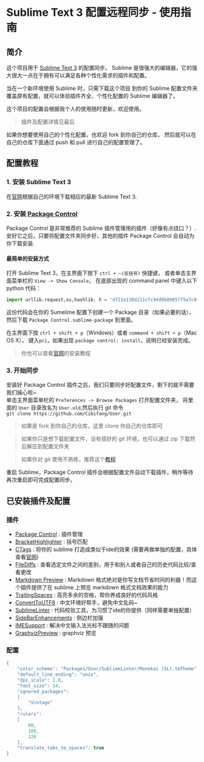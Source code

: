 # Sublime Text 3 配置远程同步 - 使用指南

## 简介

这个项目用于 [Sublime Text 3](https://www.sublimetext.com/) 的配置同步。
Sublime 是很强大的编辑器，它的强大很大一点在于拥有可以满足各种个性化需求的插件和配置。

当在一个新环境使用 Sublime 时，只需下载这个项目
到你的 Sublime 配置文件夹覆盖原有配置，就可以体验插件齐全、个性化配置的 Sublime 编辑器了。

这个项目的配置会根据我个人的使用随时更新，欢迎使用。  

> 插件及配置详情见最后  

如果你想要使用自己的个性化配置，也欢迎 fork 到你自己的仓库，
然后就可以在自己的仓库下面通过 push 和 pull 进行自己的配置管理了。

## 配置教程

### 1. 安装 Sublime Text 3

在[官网](https://www.sublimetext.com/3)根据自己的环境下载相应的最新 Sublime Text 3.

### 2. 安装 [Package Control](https://packagecontrol.io/)

Package Control 是非常推荐的 Sublime 插件管理用的插件（好像有点绕口？）.
安好它之后，只要将配置文件夹同步好，其他的插件 Package Control 会自动为你下载安装.

#### 最简单的安装方式

打开 Sublime Text 3，在主界面下按下 `ctrl + ~(反括号)` 快捷键，
或者单击主界面菜单栏的 `View -> Show Console`，
在底部出现的 command panel 中键入以下 python 代码：

```python
import urllib.request,os,hashlib; h = 'df21e130d211cfc94d9b0905775a7c0f' + '1e3d39e33b79698005270310898eea76'; pf = 'Package Control.sublime-package'; ipp = sublime.installed_packages_path(); urllib.request.install_opener( urllib.request.build_opener( urllib.request.ProxyHandler()) ); by = urllib.request.urlopen( 'http://packagecontrol.io/' + pf.replace(' ', '%20')).read(); dh = hashlib.sha256(by).hexdigest(); print('Error validating download (got %s instead of %s), please try manual install' % (dh, h)) if dh != h else open(os.path.join( ipp, pf), 'wb' ).write(by)
```

这份代码会在你的 Sumelime 配置下创建一个 Package 目录（如果必要的话），然后下载
`Package Control.sublime-package` 到里面。

在主界面下按 `ctrl + shift + p`（Windows）或者 `command + shift + p`（Mac OS X），
键入`pci`，如果出现 `package control: install`，说明已经安装完成。  

> 你也可以查看[官网](https://packagecontrol.io/installation)的安装教程

### 3. 开始同步

安装好 Package Control 插件之后，我们只要同步好配置文件，剩下的就不需要我们操心啦~  
单击主界面菜单栏的 `Preferences -> Browse Packages` 打开配置文件夹，
将里面的 `User` 目录改名为 `User.old`,然后执行 git 命令  
`git clone https://github.com/Cibifang/User.git`  

> 如果是 fork 到你自己的仓库，这里 clone 你自己的仓库即可  

> 如果你只是想下载配置文件，没有搭好的 git 环境，也可以通过 zip 下载然后解压到配置文件夹  

> 如果你对 git 使用不熟练，推荐这个[教程](http://www.liaoxuefeng.com/wiki/0013739516305929606dd18361248578c67b8067c8c017b000)  

重启 Sublime，Package Control 插件会根据配置文件自动下载插件，稍作等待再次重启即可完成配置同步。


## 已安装插件及配置

### 插件

* [Package Control](https://packagecontrol.io/) : 插件管理  
* [BracketHighlighter](https://github.com/facelessuser/BracketHighlighter) : 括号匹配  
* [CTags](https://github.com/SublimeText/CTags) : 将你的 sublime 打造成类似于ide的效果
(需要再做单独的配置，具体查看[官网](https://github.com/SublimeText/CTags))  
* [FileDiffs](https://github.com/colinta/SublimeFileDiffs) : 
查看选定文件之间的差别，用于和别人或者自己的历史代码比较/查看更改  
* [Markdown Preview](https://github.com/revolunet/sublimetext-markdown-preview) : 
Markdown 格式绝对是你写文档节省时间的利器！而这个插件提供了在 sublime 上预览 markdown 格式文档效果的能力  
* [TrailingSpaces](https://github.com/SublimeText/TrailingSpaces) : 高亮多余的空格，帮你养成良好的代码风格  
* [ConvertToUTF8](https://github.com/seanliang/ConvertToUTF8) : 中文环境好帮手，避免中文乱码~  
* [SublimeLinter](http://www.sublimelinter.com/en/latest/) : 代码校验工具，为习惯了ide的你提供（同样需要单独配置）  
* [SideBarEnhancements](https://github.com/titoBouzout/SideBarEnhancements/tree/st3) : 侧边栏加强  
* [IMESupport](https://github.com/chikatoike/IMESupport) : 解决中文输入法光标不跟随的问题  
* [GraphvizPreview](https://github.com/munro/SublimeGraphvizPreview) : graphviz 预览

### 配置

```c
{
    "color_scheme": "Packages/User/SublimeLinter/Monokai (SL).tmTheme",     //主题
    "default_line_ending": "unix",                                          //避免在windows环境编写linux代码产生不必要的格式错误
    "dpi_scale": 1.0,                                                       //避免高分屏下sublime标题栏中文乱码
    "font_size": 14,                                                        //字体大小
    "ignored_packages":
    [
        "Vintage"
    ],
    "rulers":                                                               //在第80/100/120行先是竖线，养成良好代码风格
    [
        80,
        100,
        120
    ],
    "translate_tabs_to_spaces": true                                        //自动将tab转化为space，避免跨平台代码出错
}
```